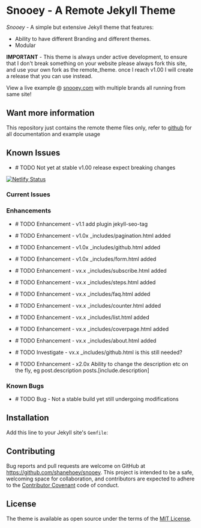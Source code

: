 # Snooey - A Remote Jekyll Theme

*Snooey* - A simple but extensive Jekyll theme that features:

* Ability to have different Branding and different themes. 
* Modular  

**IMPORTANT** - This theme is always under active development, to ensure that I don't break something on your website please always fork this site, and use your own fork as the remote_theme. once I reach v1.00 I will create a release that you can use instead.

View a live example @ [snooey.com](https://snooey.com) with multiple brands all running from same site!

##  Want more information

This repository just contains the remote theme files only, refer to [github](https://github.com/snooey-template) for all documentation and example usage

## Known Issues

 * \# TODO Not yet at stable v1.00 release expect breaking changes

[![Netlify Status](https://api.netlify.com/api/v1/badges/4a073a6e-02dd-40a8-94e0-1bcb2179fa64/deploy-status)](https://app.netlify.com/sites/snooey/deploys)

### Current Issues

### Enhancements  

 * \# TODO Enhancement -   v1.1 add plugin jekyll-seo-tag
 
 * \# TODO Enhancement -   v1.0x _includes/pagination.html added

 * \# TODO Enhancement -   v1.0x _includes/github.html added

 * \# TODO Enhancement -   v1.0x _includes/form.html added

 * \# TODO Enhancement -   vx.x _includes/subscribe.html added

 * \# TODO Enhancement -   vx.x _includes/steps.html added

 * \# TODO Enhancement -   vx.x _includes/faq.html added

 * \# TODO Enhancement -   vx.x _includes/counter.html added

 * \# TODO Enhancement -   vx.x _includes/list.html added

 * \# TODO Enhancement -   vx.x _includes/coverpage.html added
 
 * \# TODO Enhancement -   vx.x _includes/about.html added
 
 * \# TODO Investigate -   vx.x _includes/github.html is this still needed?

 * \# TODO Enhancement -   x2.0x Ability to change the description etc on the fly,  eg post.description posts.[include.description] 

### Known Bugs

* \# TODO Bug - Not a stable build yet still undergoing modifications


## Installation

Add this line to your Jekyll site's `Gemfile`:


## Contributing

Bug reports and pull requests are welcome on GitHub at https://github.com/shanehoey/snooey. This project is intended to be a safe, welcoming space for collaboration, and contributors are expected to adhere to the [Contributor Covenant](http://contributor-covenant.org) code of conduct.

## License

The theme is available as open source under the terms of the [MIT License](https://opensource.org/licenses/MIT).

